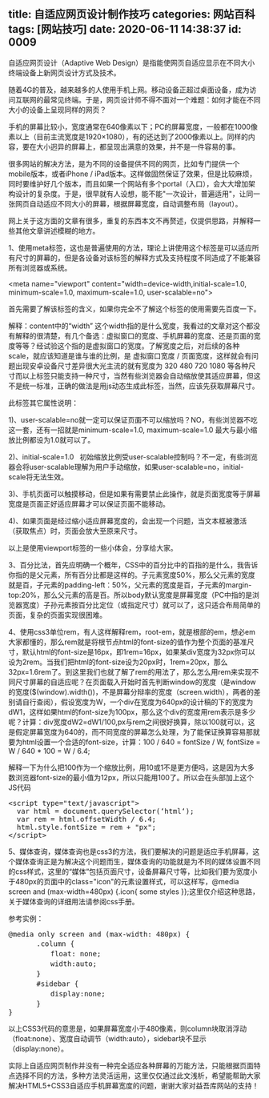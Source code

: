 title: 自适应网页设计制作技巧
categories: 网站百科
tags: [网站技巧]
date: 2020-06-11 14:38:37
id: 0009
---
  <p>自适应网页设计（Adaptive Web Design）是指能使网页自适应显示在不同大小终端设备上新网页设计方式及技术。</p><p>随着4G的普及，越来越多的人使用手机上网。移动设备正超过桌面设备，成为访问互联网的最常见终端。于是，网页设计师不得不面对一个难题：如何才能在不同大小的设备上呈现同样的网页？</p><p>手机的屏幕比较小，宽度通常在640像素以下；PC的屏幕宽度，一般都在1000像素以上（目前主流宽度是1920×1080），有的还达到了2000像素以上。同样的内容，要在大小迥异的屏幕上，都呈现出满意的效果，并不是一件容易的事。</p><p>很多网站的解决方法，是为不同的设备提供不同的网页，比如专门提供一个mobile版本，或者iPhone / iPad版本。这样做固然保证了效果，但是比较麻烦，同时要维护好几个版本，而且如果一个网站有多个portal（入口），会大大增加架构设计的复杂度。于是，很早就有人设想，能不能&quot;一次设计，普遍适用&quot;，让同一张网页自动适应不同大小的屏幕，根据屏幕宽度，自动调整布局（layout）。</p><p>网上关于这方面的文章有很多，重复的东西本文不再赘述，仅提供思路，并解释一些其他文章讲述模糊的地方。&nbsp;</p><p>1、使用meta标签，这也是普遍使用的方法，理论上讲使用这个标签是可以适应所有尺寸的屏幕的，但是各设备对该标签的解释方式及支持程度不同造成了不能兼容所有浏览器或系统。</p><p>&lt;meta name=&quot;viewport&quot; content=&quot;width=device-width,initial-scale=1.0, minimum-scale=1.0, maximum-scale=1.0, user-scalable=no&quot;&gt;<br /></p><p>首先需要了解该标签的含义，如果你完全不了解这个标签的使用需要先百度一下。</p><p>解释：content中的“width” 这个width指的是什么宽度，我看过的文章对这个都没有解释的很清楚，有几个备选：虚拟窗口的宽度、手机屏幕的宽度、还是页面的宽度等等？经试验这个指的是虚拟窗口的宽度。了解宽度之后，对后续的各种scale，就应该知道是谁与谁的比例，是 虚拟窗口宽度 / 页面宽度，这样就会有问题出现安卓设备尺寸差异很大光主流的就有宽度为 320 480 720 1080 等各种尺寸而以上标签只能支持一种尺寸，当然有些浏览器会自动缩放使其适应屏幕，但这不是统一标准，正确的做法是用js动态生成此标签，当然，应该先获取屏幕尺寸。</p><p>此标签其它属性说明：<br /></p><p>1)、user-scalable=no就一定可以保证页面不可以缩放吗？NO，有些浏览器不吃这一套，还有一招就是minimum-scale=1.0, maximum-scale=1.0 最大与最小缩放比例都设为1.0就可以了。</p><p>2)、initial-scale=1.0&nbsp;&nbsp; 初始缩放比例受user-scalable控制吗？不一定，有些浏览器会将user-scalable理解为用户手动缩放，如果user-scalable=no，initial-scale将无法生效。</p><p>3)、手机页面可以触摸移动，但是如果有需要禁止此操作，就是页面宽度等于屏幕宽度是页面正好适应屏幕才可以保证页面不能移动。</p><p>4)、如果页面是经过缩小适应屏幕宽度的，会出现一个问题，当文本框被激活（获取焦点）时，页面会放大至原来尺寸。</p><p>以上是使用viewport标签的一些小体会，分享给大家。</p><p>3、百分比法，首先应明确一个概年，CSS中的百分比中的百指的是什么，我告诉你指的是父元素，所有百分比都是这样的。子元素宽度50%，那么父元素的宽度就是百，子元素的padding-left：50%，父元素的宽度是百，子元素的margin-top:20%，那么父元素的高是百。所以body默认宽度是屏幕宽度（PC中指的是浏览器宽度）子孙元素按百分比定位（或指定尺寸）就可以了，这只适合布局简单的页面，复杂的页面实现很困难。</p><p>4、使用css3单位rem，有人这样解释rem，root-em，就是根部的em，想必em大家都懂的，那么rem就是将根节点html的font-size的值作为整个页面的基准尺寸，默认html的font-size是16px，即1rem=16px，如果某div宽度为32px你可以设为2rem。当我们把html的font-size设为20px时，1rem=20px，那么32px=1.6rem了。到这里我们也就了解了rem的用法了，那么怎么用rem来实现不同尺寸屏幕的自适应呢？在页面载入开始时首先判断window的宽度（是window的宽度($(window).width())，不是屏幕分辩率的宽度（screen.width），两者的差别请自行查阅），假设宽度为W，一个div在宽度为640px的设计稿的下的宽度为dW1，这样如果html的font-size为100px，那么这个div的宽度用rem表示是多少呢？计算：div宽度dW2=dW1/100,px与rem之间很好换算，除以100就可以，这是假定屏幕宽度为640的，而不同宽度的屏幕怎么处理，为了能保证换算容易那就要为html设置一个合适的font-size，计算：100 / 640 = fontSize / W, fontSize = W / 640 * 100 = W / 6.4;</p><p>解释一下为什么把100作为一个缩放比例，用10或1不是更方便吗，这是因为大多数浏览器font-size的最小值为12px，所以只能用100了。所以会在头部加上这个JS代码</p><pre class="prism-highlight prism-language-javascript">&lt;script&nbsp;type=&quot;text/javascript&quot;&gt;
&nbsp;&nbsp;var&nbsp;html&nbsp;=&nbsp;document.querySelector(‘html‘);
&nbsp;&nbsp;var&nbsp;rem&nbsp;=&nbsp;html.offsetWidth&nbsp;/&nbsp;6.4;
&nbsp;&nbsp;html.style.fontSize&nbsp;=&nbsp;rem&nbsp;+&nbsp;&quot;px&quot;;
&lt;/script&gt;</pre><p>5、媒体查询，媒体查询也是css3的方法，我们要解决的问题是适应手机屏幕，这个媒体查询正是为解决这个问题而生，媒体查询的功能就是为不同的媒体设置不同的css样式，这里的“媒体”包括页面尺寸，设备屏幕尺寸等，比如我们要为宽度小于480px的页面中的class=&quot;icon&quot;的元素设置样式，可以这样写，@media screen and (max-width=480px) {.icon{ some styles }};这里仅介绍这种思路，关于媒体查询的详细用法请参阅css手册。</p><p>参考实例：</p><pre class="prism-highlight prism-language-css">@media&nbsp;only&nbsp;screen&nbsp;and&nbsp;(max-width:&nbsp;480px)&nbsp;{
　　　　.column&nbsp;{
　　　　　　float:&nbsp;none;
　　　　　　width:auto;
　　　　}
　　　　#sidebar&nbsp;{
　　　　　　display:none;
　　　　}
}</pre><p>以上CSS3代码的意思是，如果屏幕宽度小于480像素，则column块取消浮动（float:none）、宽度自动调节（width:auto），sidebar块不显示（display:none）。</p><p>实际上自适应网页制作并没有一种完全适应各种屏幕的万能方法，只能根据页面特点选择不同的方法，多种方法灵活运用，这里仅仅通过此文浅析，希望能帮助大家解决HTML5+CSS3自适应手机屏幕宽度的问题，谢谢大家对益吾库网站的支持！</p>  